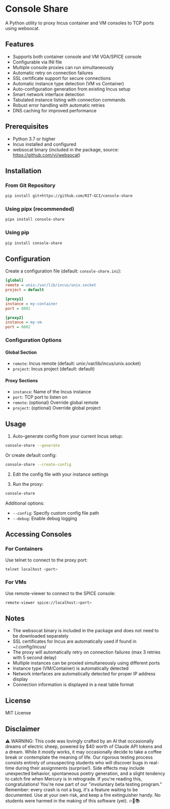 # Console Share

A Python utility to proxy Incus container and VM consoles to TCP ports using websocat.

## Features

- Supports both container console and VM VGA/SPICE console
- Configurable via INI file
- Multiple console proxies can run simultaneously
- Automatic retry on connection failures
- SSL certificate support for secure connections
- Automatic instance type detection (VM vs Container)
- Auto-configuration generation from existing Incus setup
- Smart network interface detection
- Tabulated instance listing with connection commands
- Robust error handling with automatic retries
- DNS caching for improved performance

## Prerequisites

- Python 3.7 or higher
- Incus installed and configured
- websocat binary (included in the package, source: https://github.com/vi/websocat)

## Installation

### From Git Repository

```bash
pip install git+https://github.com/RIT-GCI/console-share
```

### Using pipx (recommended)

```bash
pipx install console-share
```

### Using pip

```bash
pip install console-share
```

## Configuration

Create a configuration file (default: `console-share.ini`):

```ini
[global]
remote = unix:/var/lib/incus/unix.socket
project = default

[proxy1]
instance = my-container
port = 8001

[proxy2]
instance = my-vm
port = 8002
```

### Configuration Options

#### Global Section
- `remote`: Incus remote (default: unix:/var/lib/incus/unix.socket)
- `project`: Incus project (default: default)

#### Proxy Sections
- `instance`: Name of the Incus instance
- `port`: TCP port to listen on
- `remote`: (optional) Override global remote
- `project`: (optional) Override global project

## Usage

1. Auto-generate config from your current Incus setup:
```bash
console-share --generate
```

Or create default config:
```bash
console-share --create-config
```

2. Edit the config file with your instance settings

3. Run the proxy:
```bash
console-share
```

Additional options:
- `--config`: Specify custom config file path
- `--debug`: Enable debug logging

## Accessing Consoles

### For Containers
Use telnet to connect to the proxy port:
```bash
telnet localhost <port>
```

### For VMs
Use remote-viewer to connect to the SPICE console:
```bash
remote-viewer spice://localhost:<port>
```

## Notes

- The websocat binary is included in the package and does not need to be downloaded separately
- SSL certificates for Incus are automatically used if found in ~/.config/incus/
- The proxy will automatically retry on connection failures (max 3 retries with 5 second delay)
- Multiple instances can be proxied simultaneously using different ports
- Instance type (VM/Container) is automatically detected
- Network interfaces are automatically detected for proper IP address display
- Connection information is displayed in a neat table format

## License

MIT License

## Disclaimer

⚠️ WARNING: This code was lovingly crafted by an AI that occasionally dreams of electric sheep, powered by $40 worth of Claude API tokens and a dream. While it mostly works, it may occasionally decide to take a coffee break or contemplate the meaning of life. Our rigorous testing process consists entirely of unsuspecting students who will discover bugs in real-time during their assignments (surprise!). Side effects may include unexpected behavior, spontaneous poetry generation, and a slight tendency to catch fire when Mercury is in retrograde. If you're reading this, congratulations! You're now part of our "involuntary beta testing program." Remember: every crash is not a bug, it's a feature waiting to be documented. Use at your own risk, and keep a fire extinguisher handy. No students were harmed in the making of this software (yet). 🔥🤖📚
